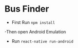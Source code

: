# Bus Finder

- First Run `npm install`

-Then open Android Emulation

- Run `react-native run-android`
